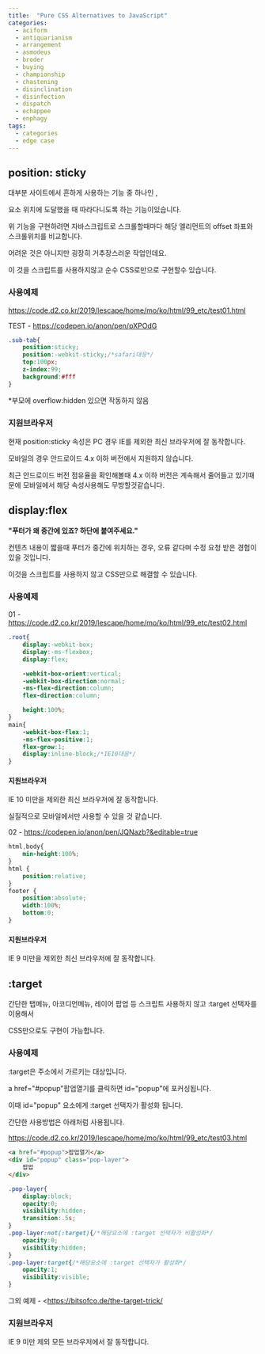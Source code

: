 ```yaml
---
title:  "Pure CSS Alternatives to JavaScript"
categories:
  - aciform
  - antiquarianism
  - arrangement
  - asmodeus
  - broder
  - buying
  - championship
  - chastening
  - disinclination
  - disinfection
  - dispatch
  - echappee
  - enphagy
tags:
  - categories
  - edge case
---
```




## position: sticky

대부분 사이트에서 흔하게 사용하는 기능 중 하나인 ,

요소 위치에 도달했을 때 따라다니도록 하는 기능이있습니다.

위 기능을 구현하려면 자바스크립트로 스크롤할때마다 해당 엘리먼트의 offset 좌표와 스크롤위치를 비교합니다. 

어려운 것은 아니지만 굉장히 거추장스러운 작업인데요.

이 것을 스크립트를 사용하지않고 순수  CSS로만으로 구현할수 있습니다.



### 사용예제

<https://code.d2.co.kr/2019/lescape/home/mo/ko/html/99_etc/test01.html>

TEST -  <https://codepen.io/anon/pen/pXPOdG>

```css
.sub-tab{
    position:sticky;
    position:-webkit-sticky;/*safari대응*/
    top:100px;
    z-index:99;
    background:#fff
}
```

*부모에 overflow:hidden 있으면 작동하지 않음



### 지원브라우저

현재 position:sticky 속성은 PC 경우 IE를 제외한 최신 브라우저에 잘 동작합니다. 

모바일의 경우 안드로이드 4.x 이하 버전에서 지원하지 않습니다. 

최근 안드로이드 버전 점유율을 확인해볼때  4.x 이하 버전은 계속해서 줄어들고 있기때문에 모바일에서 해당 속성사용해도 무방할것같습니다.







## display:flex

**"푸터가 왜 중간에 있죠? 하단에 붙여주세요."**

컨텐츠 내용이 짧을때 푸터가 중간에 위치하는 경우, 오류 같다며 수정 요청 받은 경험이 있을 것입니다.

이것을 스크립트를 사용하지 않고 CSS만으로 해결할 수 있습니다.

 

### 사용예제

01 - https://code.d2.co.kr/2019/lescape/home/mo/ko/html/99_etc/test02.html

```css
.root{
    display:-webkit-box;
    display:-ms-flexbox;
    display:flex;

    -webkit-box-orient:vertical;
    -webkit-box-direction:normal;
    -ms-flex-direction:column;
    flex-direction:column;

    height:100%;
}
main{
    -webkit-box-flex:1;
    -ms-flex-positive:1;
    flex-grow:1;
    display:inline-block;/*IE10대응*/
}
```

#### 지원브라우저

IE 10 미만을 제외한 최신 브라우저에 잘 동작합니다.

실질적으로 모바일에서만 사용할 수 있을 것 같습니다.



02 - <https://codepen.io/anon/pen/JQNazb?&editable=true>

```css
html,body{
    min-height:100%;
}
html {
	position:relative;
}
footer {
    position:absolute;
    width:100%;
    bottom:0;
}
```

#### 지원브라우저

IE 9 미만을 제외한 최신 브라우저에 잘 동작합니다.







## :target

간단한 탭메뉴, 아코디언메뉴, 레이어 팝업 등 스크립트 사용하지 않고 :target 선택자를 이용해서

CSS만으로도 구현이 가능합니다.



### 사용예제

:target은 주소에서 가르키는 대상입니다.

a href="#popup"팝업열기를 클릭하면 id="popup"에 포커싱됩니다.

이때  id="popup" 요소에게 :target 선택자가 활성화 됩니다.

간단한 사용방법은 아래처럼 사용됩니다. 

https://code.d2.co.kr/2019/lescape/home/mo/ko/html/99_etc/test03.html

```html
<a href="#popup">팝업열기</a>
<div id="popup" class="pop-layer">
    팝업
</div>
```

```css
.pop-layer{
    display:block;
    opacity:0;
    visibility:hidden;
    transition:.5s;
}
.pop-layer:not(:target){/*해당요소에 :target 선택자가 비활성화*/
    opacity:0;
    visibility:hidden;
}
.pop-layer:target{/*해당요소에 :target 선택자가 활성화*/
    opacity:1;
    visibility:visible;
}
```

그외 예제 - <https://bitsofco.de/the-target-trick/



### 지원브라우저

IE 9 미만 제외 모든 브라우저에서 잘 동작합니다.

